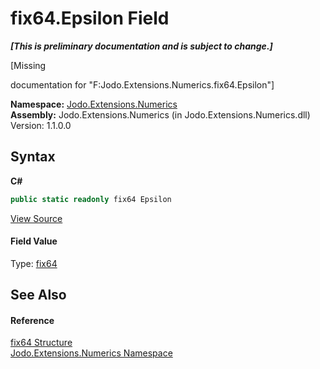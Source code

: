 # fix64.Epsilon Field
 _**\[This is preliminary documentation and is subject to change.\]**_

\[Missing <summary> documentation for "F:Jodo.Extensions.Numerics.fix64.Epsilon"\]

**Namespace:**&nbsp;<a href="N_Jodo_Extensions_Numerics">Jodo.Extensions.Numerics</a><br />**Assembly:**&nbsp;Jodo.Extensions.Numerics (in Jodo.Extensions.Numerics.dll) Version: 1.1.0.0

## Syntax

**C#**<br />
``` C#
public static readonly fix64 Epsilon
```

<a href="https://github.com/JosephJShort/Jodo.Extensions/blob/main/src/Jodo.Extensions.Numerics/fix64.cs" rel="noopener noreferrer" title="View the source code">View Source</a><br />

#### Field Value
Type: <a href="T_Jodo_Extensions_Numerics_fix64">fix64</a>

## See Also


#### Reference
<a href="T_Jodo_Extensions_Numerics_fix64">fix64 Structure</a><br /><a href="N_Jodo_Extensions_Numerics">Jodo.Extensions.Numerics Namespace</a><br />